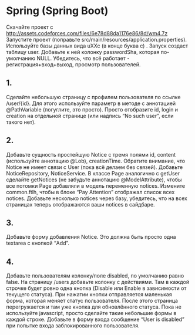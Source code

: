 # Spring (Spring Boot)

Скачайте проект с http://assets.codeforces.com/files/6e78d88da1176e86/8d/wm4.7z Запустите проект (поправьте src/main/resources/application.properties). Используйте базы данных вида uXXc (в конце буква c) . Запуск создаст таблицу user. Добавьте к ней колонку passwordSha, которая по-умолчанию NULL. Убедитесь, что всё работает - регистрация+вход+выход, просмотр пользователей.

## 1.
Сделайте небольшую страницу с профилем пользователя по ссылке /user/{id}. Для этого используйте параметр в методе с аннотацией @PathVariable (погуглите, это просто). Просто отобразите id, login и creation на отдельной странице (или надпись “No such user”, если такого нет).

## 2.
Добавьте сущность простейшую Notice с тремя полями id, content (используйте аннотацию @Lob), creationTime. Обратите внимание, что Notice не имеет связи с User (пока всё делаем без связей). Добавьте NoticeRepository, NoticeService. В классе Page аналогично с getUser сделайте getNotices (не забудьте аннотацию @ModelAttribute), чтобы все потомки Page добавляли в модель переменную notices. Измените common.ftlh, чтобы в блоке “Pay Attention” отображал список всех notices. Добавьте несколько notices через базу, убедитесь, что на всех страницах теперь отображаются ваши notices в сайдбаре.

## 3.
Добавьте форму добавления Notice. Это должна быть просто одна textarea с кнопкой “Add”.

## 4.
Добавьте пользователям колонку/поле disabled, по умолчанию равно false. На страницу /users добавьте колонку с действиями. Там в каждой строчке будет ровно одна кнопка (Disable или Enable в зависимости от текущего статуса). При нажатии кнопки отправляется маленькая форма, которая меняет статус пользователя. После этого страница перегружается и там уже кнопка для обновлённого статуса. Пока не используйте javascript, просто сделайте такие небольшие формы в каждой строке. Добавьте в форму входа сообщение “User is disabled” при попытке входа заблокированного пользователя.



